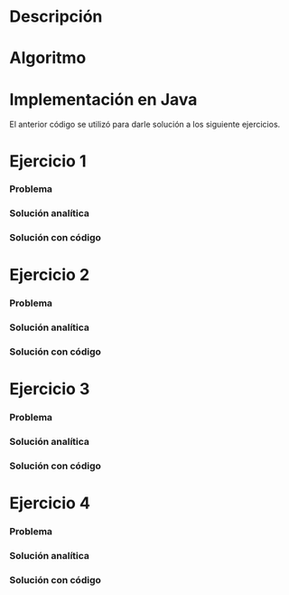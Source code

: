 # Descripción



# Algoritmo



# Implementación en Java
    



El anterior código se utilizó para darle solución a los siguiente ejercicios. 

# Ejercicio 1

### Problema



### Solución analítica



### Solución con código




# Ejercicio 2

### Problema



### Solución analítica


### Solución con código



# Ejercicio 3

### Problema



### Solución analítica



### Solución con código




# Ejercicio 4

### Problema



### Solución analítica



### Solución con código


